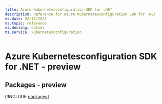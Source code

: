 ```yaml
---
title: Azure Kubernetesconfiguration SDK for .NET
description: Reference for Azure Kubernetesconfiguration SDK for .NET
ms.date: 02/17/2025
ms.topic: reference
ms.devlang: dotnet
ms.service: kubernetesconfiguration
---
```

# Azure Kubernetesconfiguration SDK for .NET - preview
## Packages - preview
[!INCLUDE [packages](kubernetesconfiguration-index.md)]